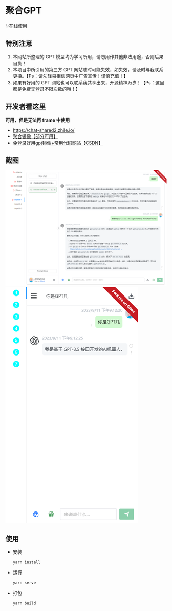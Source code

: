 # 聚合GPT

✨<a href='https://ele-cat.gitee.io/comp-gpt/' target="_blank">在线使用</a>

## 特别注意

1. 本网站所整理的 GPT 模型均为学习所用，请勿用作其他非法用途，否则后果自负！
2. 本项目中所引用的第三方 GPT 网站随时可能失效，如失效，请及时与我联系更换。【Ps：请勿轻易相信网页中广告宣传！谨慎充值！】
3. 如果有好用的 GPT 网站也可以联系我共享出来，开源精神万岁！【Ps：这里都是免费无登录不限次数的哦！】

## 开发者看这里

**可用，但是无法再 frame 中使用**

- <a href="https://chat-shared2.zhile.io/" target="_blank">https://chat-shared2.zhile.io/</a>
- <a href="https://xmfgpt.com/" target="_blank">聚合镜像【部分可用】</a>
- <a href="https://blog.csdn.net/weixin_43391631/article/details/132622930" target="_blank">免登录好用gpt镜像+常用代码网站【CSDN】</a>

## 截图

![PC端](./snapshot/pc.jpg)
![移动端](./snapshot/mobile.jpg)

## 使用

- 安装

  ```
  yarn install
  ```

- 运行

  ```
  yarn serve
  ```

- 打包

  ```
  yarn build
  ```
